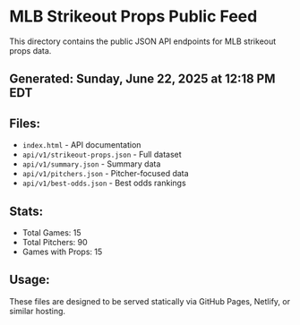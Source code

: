# MLB Strikeout Props Public Feed

This directory contains the public JSON API endpoints for MLB strikeout props data.

## Generated: Sunday, June 22, 2025 at 12:18 PM EDT

## Files:
- `index.html` - API documentation
- `api/v1/strikeout-props.json` - Full dataset
- `api/v1/summary.json` - Summary data
- `api/v1/pitchers.json` - Pitcher-focused data  
- `api/v1/best-odds.json` - Best odds rankings

## Stats:
- Total Games: 15
- Total Pitchers: 90
- Games with Props: 15

## Usage:
These files are designed to be served statically via GitHub Pages, Netlify, or similar hosting.

